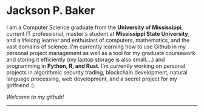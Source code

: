 # Jackson P. Baker

I am a Computer Science graduate from the **University of Mississippi**, current IT professional, master's student at **Mississippi State University**, and a lifelong learner and enthusiast of computers, mathematics, and the vast domains of science. I'm currently learning how to use Github in my personal project management as well as a tool for my graduate coursework and storing it efficiently (my laptop storage is also small....) and programming in **Python, R, and Rust**. I'm currently working on personal projects in algorithmic security trading, blockchain development, natural language processing, web development, and a secret project for my girlfriend :). 

*Welcome to my github!*

---

